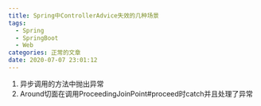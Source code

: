 ```yaml
---
title: Spring中ControllerAdvice失效的几种场景
tags:
  - Spring
  - SpringBoot
  - Web
categories: 正常的文章
date: 2020-07-07 23:01:12
---
```



1. 异步调用的方法中抛出异常
2. Around切面在调用ProceedingJoinPoint#proceed时catch并且处理了异常